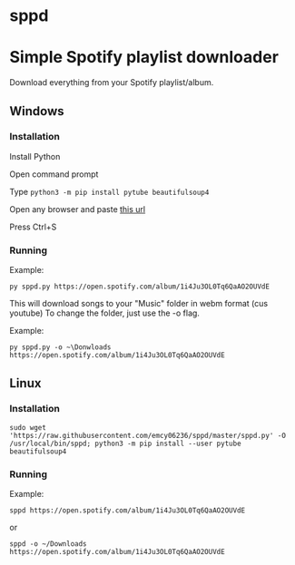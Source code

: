 # sppd
# Simple Spotify playlist downloader
Download everything from your Spotify playlist/album.

## Windows
### Installation
Install Python

Open command prompt

Type `python3 -m pip install pytube beautifulsoup4`

Open any browser and paste [this url](https://raw.githubusercontent.com/emcy06236/sppd/master/sppd.py)

Press Ctrl+S

### Running
Example:
```
py sppd.py https://open.spotify.com/album/1i4Ju3OL0Tq6QaAO2OUVdE
```
This will download songs to your "Music" folder in webm format (cus youtube)
To change the folder, just use the -o flag.

Example:
```
py sppd.py -o ~\Donwloads https://open.spotify.com/album/1i4Ju3OL0Tq6QaAO2OUVdE
```

## Linux
### Installation
```
sudo wget 'https://raw.githubusercontent.com/emcy06236/sppd/master/sppd.py' -O /usr/local/bin/sppd; python3 -m pip install --user pytube beautifulsoup4
```

### Running
Example:
```
sppd https://open.spotify.com/album/1i4Ju3OL0Tq6QaAO2OUVdE
```
or
```
sppd -o ~/Downloads https://open.spotify.com/album/1i4Ju3OL0Tq6QaAO2OUVdE
```

